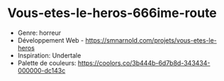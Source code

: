 # Vous-etes-le-heros-666ime-route
- Genre: horreur
- Développement Web - https://smnarnold.com/projets/vous-etes-le-heros
- Inspiration: Undertale
- Palette de couleurs: https://coolors.co/3b444b-6d7b8d-343434-000000-dc143c
